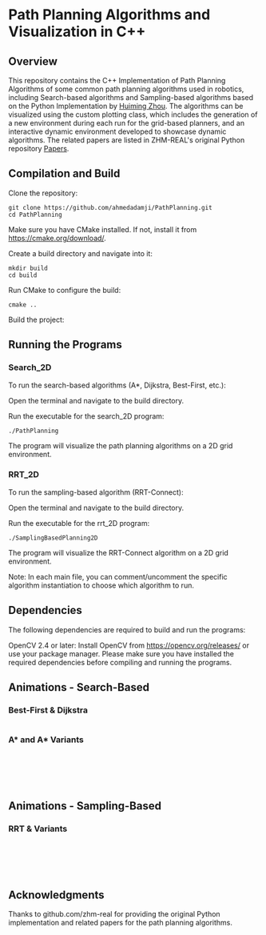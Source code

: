 ﻿# Path Planning Algorithms and Visualization in C++


## Overview
This repository contains the C++ Implementation of Path Planning Algorithms of some common path planning algorithms used in robotics, including Search-based algorithms and Sampling-based algorithms based on the Python Implementation by [Huiming Zhou](https://github.com/zhm-real).
The algorithms can be visualized using the custom plotting class, which includes the generation of a new environment during each run for the grid-based planners, and an interactive dynamic environment developed to showcase dynamic algorithms.
The related papers are listed in ZHM-REAL's original Python repository [Papers](https://github.com/zhm-real/PathPlanning#papers).


## Compilation and Build
Clone the repository:

```
git clone https://github.com/ahmedadamji/PathPlanning.git
cd PathPlanning
```

Make sure you have CMake installed. If not, install it from https://cmake.org/download/.

Create a build directory and navigate into it:

```
mkdir build
cd build
```
Run CMake to configure the build:

```
cmake ..
```
Build the project:


## Running the Programs
### Search_2D
To run the search-based algorithms (A*, Dijkstra, Best-First, etc.):

Open the terminal and navigate to the build directory.

Run the executable for the search_2D program:

```
./PathPlanning
```
The program will visualize the path planning algorithms on a 2D grid environment.

### RRT_2D
To run the sampling-based algorithm (RRT-Connect):

Open the terminal and navigate to the build directory.

Run the executable for the rrt_2D program:

```
./SamplingBasedPlanning2D
```
The program will visualize the RRT-Connect algorithm on a 2D grid environment.


Note: In each main file, you can comment/uncomment the specific algorithm instantiation to choose which algorithm to run.


## Dependencies
The following dependencies are required to build and run the programs:

OpenCV 2.4 or later: Install OpenCV from https://opencv.org/releases/ or use your package manager.
Please make sure you have installed the required dependencies before compiling and running the programs.



## Animations - Search-Based
### Best-First & Dijkstra
<div align=right>
<table>
  <tr>

  </tr>
</table>
</div>

### A* and A* Variants
<div align=right>
<table>
  <tr>

  </tr>
</table>
<table>
  <tr>

  </tr>
</table>
<table>
  <tr>

  </tr>
</table>
<table>
  <tr>

  </tr>
</table>
<table>
  <tr>

  </tr>
</table>
</div>

## Animations - Sampling-Based
### RRT & Variants
<div align=right>
<table>
  <tr>

  </tr>
</table>
<table>
  <tr>

  </tr>
</table>
<table>
  <tr>

  </tr>
</table>
<table>
  <tr>

  </tr>
</table>
<table>
  <tr>

  </tr>
</table>
</div>


## Acknowledgments
Thanks to github.com/zhm-real for providing the original Python implementation and related papers for the path planning algorithms.
